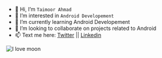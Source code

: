 - 👋 Hi, I’m `Taimoor Ahmad`
- 👀 I’m interested in `Android Developement`
- 🌱 I’m currently learning Android Developement
- 💞️ I’m looking to collaborate on projects related to Android
- 📫 Text me here: [Twitter](https://twitter.com/taimoorahmadta) || [Linkedin](https://www.linkedin.com/in/taimoorahmadta/) 

![I love moon](https://user-images.githubusercontent.com/81186933/210217980-444689af-0c9a-4bbe-ab0f-7f8668ae3bc4.jpg)
<!---
taimoorahmadta/taimoorahmadta is a ✨ special ✨ repository because its `README.md` (this file) appears on your GitHub profile.
You can click the Preview link to take a look at your changes.

